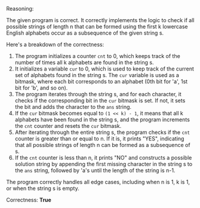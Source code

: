 Reasoning:

The given program is correct. It correctly implements the logic to check if all possible strings of length n that can be formed using the first k lowercase English alphabets occur as a subsequence of the given string s.

Here's a breakdown of the correctness:

1. The program initializes a counter `cnt` to 0, which keeps track of the number of times all k alphabets are found in the string s.
2. It initializes a variable `cur` to 0, which is used to keep track of the current set of alphabets found in the string s. The `cur` variable is used as a bitmask, where each bit corresponds to an alphabet (0th bit for 'a', 1st bit for 'b', and so on).
3. The program iterates through the string s, and for each character, it checks if the corresponding bit in the `cur` bitmask is set. If not, it sets the bit and adds the character to the `ans` string.
4. If the `cur` bitmask becomes equal to `(1 << k) - 1`, it means that all k alphabets have been found in the string s, and the program increments the `cnt` counter and resets the `cur` bitmask.
5. After iterating through the entire string s, the program checks if the `cnt` counter is greater than or equal to n. If it is, it prints "YES", indicating that all possible strings of length n can be formed as a subsequence of s.
6. If the `cnt` counter is less than n, it prints "NO" and constructs a possible solution string by appending the first missing character in the string s to the `ans` string, followed by 'a's until the length of the string is n-1.

The program correctly handles all edge cases, including when n is 1, k is 1, or when the string s is empty.

Correctness: **True**
